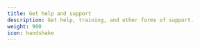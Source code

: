 ```yaml
---
title: Get help and support
description: Get help, training, and other forms of support.
weight: 900
icon: handshake
---
```


